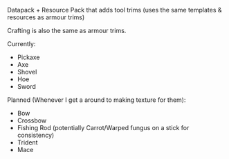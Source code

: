 Datapack + Resource Pack that adds tool trims (uses the same templates & resources as armour trims)

Crafting is also the same as armour trims.

Currently:
* Pickaxe
* Axe
* Shovel
* Hoe
* Sword

Planned (Whenever I get a around to making texture for them):
* Bow
* Crossbow
* Fishing Rod (potentially Carrot/Warped fungus on a stick for consistency)
* Trident
* Mace
